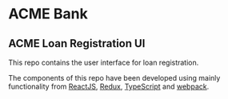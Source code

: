 # ACME Bank

## ACME Loan Registration UI

This repo contains the user interface for loan registration.

The components of this repo have been developed using mainly functionality from [ReactJS](https://reactjs.org), [Redux](https://redux.js.org), [TypeScript](https://www.typescriptlang.org) and [webpack](https://webpack.js.org).
